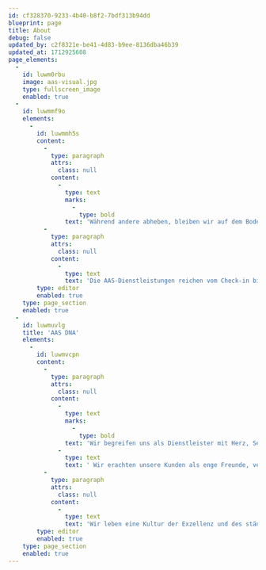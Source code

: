 ```yaml
---
id: cf328370-9233-4b40-b8f2-7bdf313b94dd
blueprint: page
title: About
debug: false
updated_by: c2f8321e-be41-4d83-b9ee-8136dba46b39
updated_at: 1712925608
page_elements:
  -
    id: luwm0rbu
    image: aas-visual.jpg
    type: fullscreen_image
    enabled: true
  -
    id: luwmmf9o
    elements:
      -
        id: luwmmh5s
        content:
          -
            type: paragraph
            attrs:
              class: null
            content:
              -
                type: text
                marks:
                  -
                    type: bold
                text: 'Während andere abheben, bleiben wir auf dem Boden – und sorgen dafür, dass dort alles reibungslos und effizient abläuft.'
          -
            type: paragraph
            attrs:
              class: null
            content:
              -
                type: text
                text: 'Die AAS-Dienstleistungen reichen vom Check-in bis zum Pushback: Fluggastabfertigung inklusive Administration und Überwachung, Gepäckabfertigung von A bis Z sowie Vorfelddienste wie Be- und Entladung oder Beförderung von Passagieren und Fracht. Unser Ziel ist es, die Bedürfnisse der Airlines flexibel und effizient zu erfüllen, mit vollster Rücksicht auf die jeweilige Firmenkultur, mit viel Drive und Enthusiasmus.'
        type: editor
        enabled: true
    type: page_section
    enabled: true
  -
    id: luwmuvlg
    title: 'AAS DNA'
    elements:
      -
        id: luwmvcpn
        content:
          -
            type: paragraph
            attrs:
              class: null
            content:
              -
                type: text
                marks:
                  -
                    type: bold
                text: 'Wir begreifen uns als Dienstleister mit Herz, Seele und Sinn für Humor.'
              -
                type: text
                text: ' Wir erachten unsere Kunden als enge Freunde, verstehen unsere Arbeit als Teamwork und unser Team daher als essenziell. Jede unserer Stationen funktioniert als selbstständiger Satellit – und ist gleichzeitig Teil der grossen AAS-Familie. Wir glauben an flache Hierarchien und bieten jeder Mitarbeiterin und jedem Mitarbeiter die Chance, sich in unserem Unternehmen einzubringen und weiterzuentwickeln. «Empowerment» ist für uns nicht einfach ein Kraftwort, sondern eine täglich gelebte Verpflichtung: Jede und jeder wird angehört, alle Mitarbeitenden sollen ihr ganzes Potential entfalten können.'
          -
            type: paragraph
            attrs:
              class: null
            content:
              -
                type: text
                text: 'Wir leben eine Kultur der Exzellenz und des ständigen Dialogs, angetrieben von dem Willen, die verstaubte Ground-Handling-Welt neu zu denken und mit unseren Werten zu füllen. Dabei wollen wir die Abläufe und Methoden immer wieder hinterfragen und, wo möglich, weiterentwickeln und verbessern. Die Entwicklung weiterer Geschäftsfelder ausserhalb des Ground Handlings (bislang u.a. Shair, AAS Technics, Didit) ist ein Teil dieses andauernden Prozesses.'
        type: editor
        enabled: true
    type: page_section
    enabled: true
---
```

